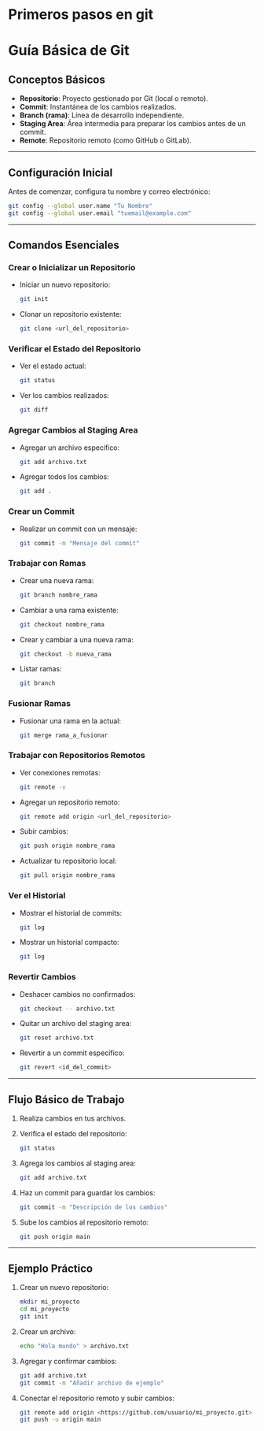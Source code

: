 # Primeros pasos en git

# Guía Básica de Git

## **Conceptos Básicos**

- **Repositorio**: Proyecto gestionado por Git (local o remoto).
- **Commit**: Instantánea de los cambios realizados.
- **Branch (rama)**: Línea de desarrollo independiente.
- **Staging Area**: Área intermedia para preparar los cambios antes de un commit.
- **Remote**: Repositorio remoto (como GitHub o GitLab).

---

## **Configuración Inicial**

Antes de comenzar, configura tu nombre y correo electrónico:

```bash
git config --global user.name "Tu Nombre"
git config --global user.email "tuemail@example.com"

```

---

## **Comandos Esenciales**

### **Crear o Inicializar un Repositorio**

- Iniciar un nuevo repositorio:
    
    ```bash
    git init
    
    ```
    
- Clonar un repositorio existente:
    
    ```bash
    git clone <url_del_repositorio>
    
    ```
    

### **Verificar el Estado del Repositorio**

- Ver el estado actual:
    
    ```bash
    git status
    
    ```
    
- Ver los cambios realizados:
    
    ```bash
    git diff
    
    ```
    

### **Agregar Cambios al Staging Area**

- Agregar un archivo específico:
    
    ```bash
    git add archivo.txt
    
    ```
    
- Agregar todos los cambios:
    
    ```bash
    git add .
    
    ```
    

### **Crear un Commit**

- Realizar un commit con un mensaje:
    
    ```bash
    git commit -m "Mensaje del commit"
    
    ```
    

### **Trabajar con Ramas**

- Crear una nueva rama:
    
    ```bash
    git branch nombre_rama
    
    ```
    
- Cambiar a una rama existente:
    
    ```bash
    git checkout nombre_rama
    
    ```
    
- Crear y cambiar a una nueva rama:
    
    ```bash
    git checkout -b nueva_rama
    
    ```
    
- Listar ramas:
    
    ```bash
    git branch
    
    ```
    

### **Fusionar Ramas**

- Fusionar una rama en la actual:
    
    ```bash
    git merge rama_a_fusionar
    
    ```
    

### **Trabajar con Repositorios Remotos**

- Ver conexiones remotas:
    
    ```bash
    git remote -v
    
    ```
    
- Agregar un repositorio remoto:
    
    ```bash
    git remote add origin <url_del_repositorio>
    
    ```
    
- Subir cambios:
    
    ```bash
    git push origin nombre_rama
    
    ```
    
- Actualizar tu repositorio local:
    
    ```bash
    git pull origin nombre_rama
    
    ```
    

### **Ver el Historial**

- Mostrar el historial de commits:
    
    ```bash
    git log
    
    ```
    
- Mostrar un historial compacto:
    
    ```bash
    git log
    ```
    

### **Revertir Cambios**

- Deshacer cambios no confirmados:
    
    ```bash
    git checkout -- archivo.txt
    
    ```
    
- Quitar un archivo del staging area:
    
    ```bash
    git reset archivo.txt
    
    ```
    
- Revertir a un commit específico:
    
    ```bash
    git revert <id_del_commit>
    
    ```
    

---

## **Flujo Básico de Trabajo**

1. Realiza cambios en tus archivos.
2. Verifica el estado del repositorio:
    
    ```bash
    git status
    
    ```
    
3. Agrega los cambios al staging area:
    
    ```bash
    git add archivo.txt
    
    ```
    
4. Haz un commit para guardar los cambios:
    
    ```bash
    git commit -m "Descripción de los cambios"
    
    ```
    
5. Sube los cambios al repositorio remoto:
    
    ```bash
    git push origin main
    
    ```
    

---

## **Ejemplo Práctico**

1. Crear un nuevo repositorio:
    
    ```bash
    mkdir mi_proyecto
    cd mi_proyecto
    git init
    
    ```
    
2. Crear un archivo:
    
    ```bash
    echo "Hola mundo" > archivo.txt
    
    ```
    
3. Agregar y confirmar cambios:
    
    ```bash
    git add archivo.txt
    git commit -m "Añadir archivo de ejemplo"
    
    ```
    
4. Conectar el repositorio remoto y subir cambios:
    
    ```bash
    git remote add origin <https://github.com/usuario/mi_proyecto.git>
    git push -u origin main
    
    ```